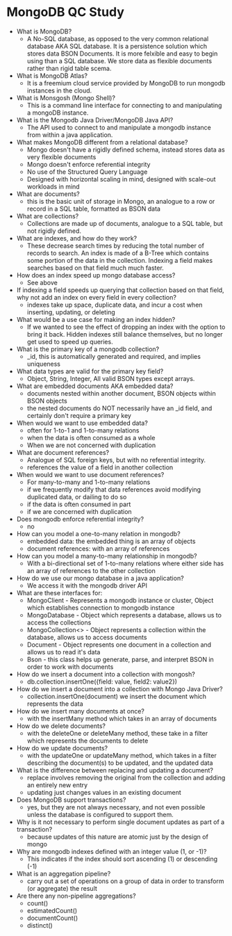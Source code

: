 # MongoDB QC Study
 - What is MongoDB?
   - A No-SQL database, as opposed to the very common relational database AKA SQL database. It is a persistence solution which stores data BSON Documents. It is more felxible and easy to begin using than a SQL database. We store data as flexible documents rather than rigid table scema.
 - What is MongoDB Atlas?
   - It is a freemium cloud service provided by MongoDB to run mongodb instances in the cloud.
 - What is Monsgosh (Mongo Shell)?
   - This is a command line interface for connecting to and manipulating a mongoDB instance.
 - What is the Mongodb Java Driver/MongoDB Java API?
   - The API used to connect to and manipulate a mongodb instance from within a java application.
 - What makes MongoDB different from a relational database?
   - Mongo doesn't have a rigidly defined schema, instead stores data as very flexible documents
   - Mongo doesn't enforce referential integrity
   - No use of the Structured Query Language
   - Designed with horizontal scaling in mind, designed with scale-out workloads in mind
 - What are documents?
   - this is the basic unit of storage in Mongo, an analogue to a row or record in a SQL table, formatted as BSON data
 - What are collections?
   - Collections are made up of documents, analogue to a SQL table, but not rigidly defined.
 - What are indexes, and how do they work?
   - These decrease search times by reducing the total number of records to search. An index is made of a B-Tree which contains some portion of the data in the collection. Indexing a field makes searches based on that field much much faster.
 - How does an index speed up mongo database access?
   - See above
 - If indexing a field speeds up querying that collection based on that field, why not add an index on every field in every collection?
   - indexes take up space, duplicate data, and incur a cost when inserting, updating, or deleting
 - What would be a use case for making an index hidden?
   - If we wanted to see the effect of dropping an index with the option to bring it back. Hidden indexes still balance themselves, but no longer get used to speed up queries.
 - What is the primary key of a mongodb collection?
   - _id, this is automatically generated and required, and implies uniqueness
 - What data types are valid for the primary key field?
   - Object, String, Integer, All valid BSON types except arrays.
 - What are embedded documents AKA embedded data?
   - documents nested within another document, BSON objects within BSON objects
   - the nested documents do NOT necessarily have an _id field, and certainly don't require a primary key
 - When would we want to use embedded data?
   - often for 1-to-1 and 1-to-many relations
   - when the data is often consumed as a whole
   - When we are not concerned with duplication
 - What are document references?
   - Analogue of SQL foreign keys, but with no referential integrity.
   - references the value of a field in another collection
 - When would we want to use document references?
   - For many-to-many and 1-to-many relations
   - if we frequently modify that data references avoid modifying duplicated data, or dailing to do so
   - if the data is often consumed in part
   - if we are concerned with duplication
 - Does mongodb enforce referential integrity?
   - no
 - How can you model a one-to-many relation in mongodb?
   - embedded data: the embedded thing is an array of objects
   - document references: with an array of references
 - How can you model a many-to-many relationship in mongodb?
   - With a bi-directional set of 1-to-many relations where either side has an array of references to the other collection
 - How do we use our mongo database in a java application?
   - We access it with the mongodb driver API
 - What are these interfaces for:
   - MongoClient - Represents a mongodb instance or cluster, Object which establishes connection to mongodb instance
   - MongoDatabase - Object which represents a database, allows us to access the collections
   - MongoCollection<> - Object represents a collection within the database, allows us to access documents
   - Document - Object represents one document in a collection and allows us to read it's data
   - Bson - this class helps up generate, parse, and interpret BSON in order to work with documents
 - How do we insert a document into a collection with mongosh?
   - db.collection.insertOne({field: value, field2: value2})
 - How do we insert a document into a collection with Mongo Java Driver?
   - collection.insertOne(document) we insert the document which represents the data
 - How do we insert many documents at once?
   - with the insertMany method which takes in an array of documents
 - How do we delete documents?
   - with the deleteOne or deleteMany method, these take in a filter which represents the documents to delete
 - How do we update documents?
   - with the updateOne or updateMany method, which takes in a filter describing the document(s) to be updated, and the updated data
 - What is the difference between replacing and updating a document?
   - replace involves removing the original from the collection and adding an entirely new entry
   - updating just changes values in an existing document
 - Does MongoDB support transactions?
   - yes, but they are not always necessary, and not even possible unless the database is configured to support them.
 - Why is it not necessary to perform single document updates as part of a transaction?
   - because updates of this nature are atomic just by the design of mongo
 - Why are mongodb indexes defined with an integer value (1, or -1)?
   - This indicates if the index should sort ascending (1) or descending (-1)
 - What is an aggregation pipeline?
   - carry out a set of operations on a group of data in order to transform (or aggregate) the result
 - Are there any non-pipeline aggregations?
   - count()
   - estimatedCount()
   - documentCount()
   - distinct()
